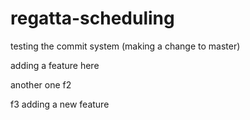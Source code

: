 # regatta-scheduling

testing the commit system (making a change to master)

adding a feature here

another one f2

f3
adding a new feature
